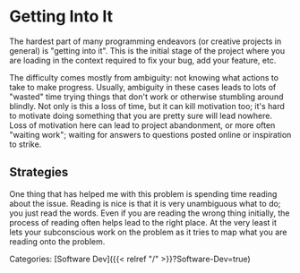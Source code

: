# Getting Into It

The hardest part of many programming endeavors (or creative projects in general)
is "getting into it".
This is the initial stage of the project where you are loading in the context
required to fix your bug, add your feature, etc.

The difficulty comes mostly from ambiguity: not knowing what actions to take to
make progress.
Usually, ambiguity in these cases leads to lots of "wasted" time trying things
that don't work or otherwise stumbling around blindly.
Not only is this a loss of time, but it can kill motivation too; it's hard to
motivate doing something that you are pretty sure will lead nowhere.
Loss of motivation here can lead to project abandonment, or more often "waiting
work"; waiting for answers to questions posted online or inspiration to strike.

## Strategies

One thing that has helped me with this problem is spending time reading about
the issue.
Reading is nice is that it is very unambiguous what to do; you just read the
words.
Even if you are reading the wrong thing initially, the process of reading often
helps lead to the right place.
At the very least it lets your subconscious work on the problem as it tries to
map what you are reading onto the problem.

Categories: [Software Dev]({{< relref "/" >}}?Software-Dev=true)